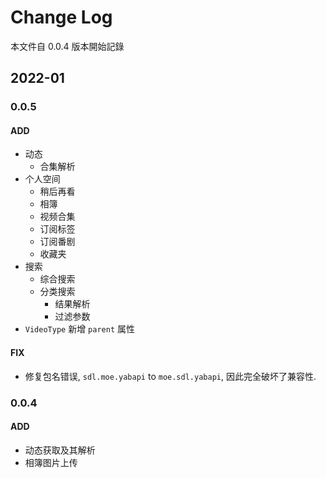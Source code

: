 # Change Log

本文件自 0.0.4 版本開始記錄

## 2022-01

### 0.0.5

#### ADD

- 动态
  - 合集解析
- 个人空间
  - 稍后再看
  - 相簿
  - 视频合集
  - 订阅标签
  - 订阅番剧
  - 收藏夹
- 搜索
  - 综合搜索
  - 分类搜索
    - 结果解析
    - 过滤参数
- `VideoType` 新增 `parent` 属性
#### FIX

- 修复包名错误, `sdl.moe.yabapi` to `moe.sdl.yabapi`, 因此完全破坏了兼容性.

### 0.0.4

#### ADD

- 动态获取及其解析
- 相簿图片上传

